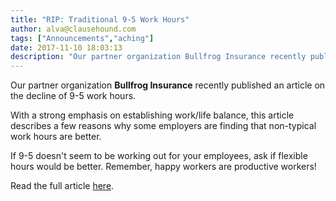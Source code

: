 ```yaml
---
title: "RIP: Traditional 9-5 Work Hours"
author: alva@clausehound.com
tags: ["Announcements","aching"]
date: 2017-11-10 18:03:13
description: "Our partner organization Bullfrog Insurance recently published an article on the decline of 9-5 work hours."
---
```




Our partner organization **Bullfrog Insurance** recently published an article on the decline of 9-5 work hours.

With a strong emphasis on establishing work/life balance, this article describes a few reasons why some employers are finding that non-typical work hours are better.

If 9-5 doesn't seem to be working out for your employees, ask if flexible hours would be better. Remember, happy workers are productive workers!

Read the full article [here](http://bullfroginsurance.com/blog/rip-traditional-9-5-work-hours/).
